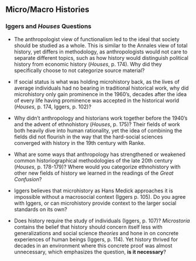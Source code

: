 ## Micro/Macro Histories
### Iggers and *Houses* Questions

- The anthropologist view of functionalism led to the ideal that society should be studied as a whole. This is similar to the Annales view of total history, yet differs in methodology, as anthropologists would not care to separate different topics, such as how history would distinguish political history from economic history (*Houses*, p. 174). Why did they specifically choose to not categorize source material?

- If social status is what was holding microhistory back, as the lives of average individuals had no bearing in traditional historical work, why did microhistory only gain prominence in the 1960’s, decades after the idea of every life having prominence was accepted in the historical world (*Houses*, p. 174, Iggers, p. 102)?

- Why didn’t anthropology and historians work together before the 1940’s and the advent of ethnohistory (*Houses*, p. 175)? Their fields of work both heavily dive into human rationality, yet the idea of combining the fields did not flourish in the way that the hard-social sciences converged with history in the 19th century with Ranke. 

- What are some ways that anthropology has strengthened or weakened common historiographical methodologies of the late 20th century (*Houses*, p. 178-179)? Where would you categorize ethnohistory with other new fields of history we learned in the readings of the *Great Confusion*?

- Iggers believes that microhistory as Hans Medick approaches it is impossible without a macrosocial context (Iggers p. 105). Do you agree with Iggers, or can microhistory provide context to the larger social standards on its own? 

- Does history require the study of individuals (Iggers, p. 107)? *Microstoria* contains the belief that history should concern itself less with generalizations and social science *theories* and hone in on concrete experiences of human beings (Iggers, p. 114). Yet history thrived for decades in an environment where this concrete proof was almost unnecessary, which emphasizes the question, **is it necessary**?

